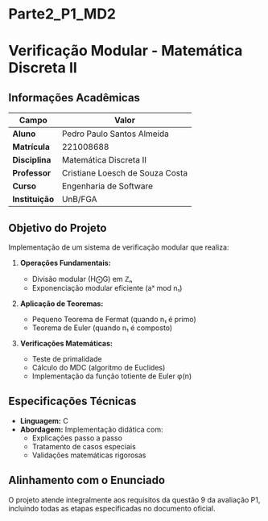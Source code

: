 # Parte2_P1_MD2
# Verificação Modular - Matemática Discreta II

## Informações Acadêmicas
| Campo               | Valor                      |
|---------------------|----------------------------|
| **Aluno**           | Pedro Paulo Santos Almeida |
| **Matrícula**       | 221008688                  |
| **Disciplina**      | Matemática Discreta II     |
| **Professor**       | Cristiane Loesch de Souza Costa |
| **Curso**           | Engenharia de Software     |
| **Instituição**     | UnB/FGA                    |

## Objetivo do Projeto

Implementação de um sistema de verificação modular que realiza:

1. **Operações Fundamentais:**
   - Divisão modular (H⨀G) em ℤₙ
   - Exponenciação modular eficiente (aˣ mod n₁)

2. **Aplicação de Teoremas:**
   - Pequeno Teorema de Fermat (quando n₁ é primo)
   - Teorema de Euler (quando n₁ é composto)

3. **Verificações Matemáticas:**
   - Teste de primalidade
   - Cálculo do MDC (algoritmo de Euclides)
   - Implementação da função totiente de Euler φ(n)

## Especificações Técnicas

- **Linguagem:** C
- **Abordagem:** Implementação didática com:
  - Explicações passo a passo
  - Tratamento de casos especiais
  - Validações matemáticas rigorosas

## Alinhamento com o Enunciado

O projeto atende integralmente aos requisitos da questão 9 da avaliação P1, incluindo todas as etapas especificadas no documento oficial.
